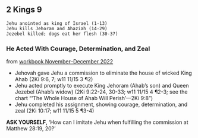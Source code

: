 ## 2 Kings 9

```
Jehu anointed as king of Israel (1-13)
Jehu kills Jehoram and Ahaziah (14-29)
Jezebel killed; dogs eat her flesh (30-37)
```

### He Acted With Courage, Determination, and Zeal

from [workbook November–December 2022](https://www.jw.org/en/library/jw-meeting-workbook/november-december-2022-mwb/Life-and-Ministry-Meeting-Schedule-for-November-21-27-2022/He-Acted-With-Courage-Determination-and-Zeal/)

- Jehovah gave Jehu a commission to eliminate the house of wicked King Ahab (2Ki 9:6, 7; w11 11/15 3 ¶2)
- Jehu acted promptly to execute King Jehoram (Ahab’s son) and Queen Jezebel (Ahab’s widow) (2Ki 9:22-24, 30-33; w11 11/15 4 ¶2-3; see the chart “‘The Whole House of Ahab Will Perish’​—2Ki 9:8”)
- Jehu completed his assignment, showing courage, determination, and zeal (2Ki 10:17; w11 11/15 5 ¶3-4)

**ASK YOURSELF,** ‘How can I imitate Jehu when fulfilling the commission at Matthew 28:19, 20?’
